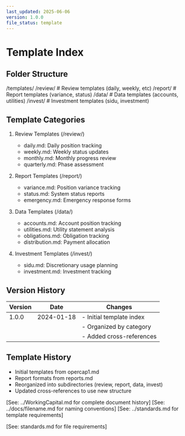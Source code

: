 ```yaml
---
last_updated: 2025-06-06
version: 1.0.0
file_status: template
---
```


# Template Index

## Folder Structure
/templates/
  /review/     # Review templates (daily, weekly, etc)
  /report/     # Report templates (variance, status)
  /data/       # Data templates (accounts, utilities)
  /invest/     # Investment templates (sidu, investment)

## Template Categories
1. Review Templates (/review/)
   - daily.md: Daily position tracking
   - weekly.md: Weekly status updates
   - monthly.md: Monthly progress review
   - quarterly.md: Phase assessment

2. Report Templates (/report/)
   - variance.md: Position variance tracking
   - status.md: System status reports
   - emergency.md: Emergency response forms

3. Data Templates (/data/)
   - accounts.md: Account position tracking
   - utilities.md: Utility statement analysis
   - obligations.md: Obligation tracking
   - distribution.md: Payment allocation

4. Investment Templates (/invest/)
   - sidu.md: Discretionary usage planning
   - investment.md: Investment tracking

## Version History
| Version | Date | Changes |
|---------|------|---------|
| 1.0.0 | 2024-01-18 | - Initial template index |
|       |            | - Organized by category |
|       |            | - Added cross-references |

## Template History
- Initial templates from opercap1.md
- Report formats from reports.md
- Reorganized into subdirectories (review, report, data, invest)
- Updated cross-references to use new structure

[See: ../WorkingCapital.md for complete document history]
[See: ../docs/filename.md for naming conventions]
[See: ../standards.md for template requirements]

[See: standards.md for file requirements]
